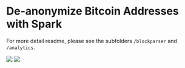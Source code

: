 # De-anonymize Bitcoin Addresses with Spark

For more detail readme, please see the subfolders `/blockparser` and `/analytics`. 

<img src="https://github.com/pw2393/project_csds/blob/master/images/sjc.jpeg">

<img src="https://github.com/pw2393/project_csds/blob/master/images/kmeans.jpeg">


